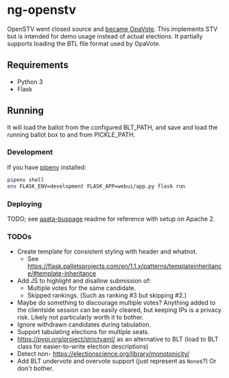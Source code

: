 # ng-openstv

OpenSTV went closed source and
[became OpaVote](https://www.opavote.com/openstv). This implements STV
but is intended for demo usage instead of actual elections. It partially
supports loading the BTL file format used by OpaVote.

## Requirements

* Python 3
* Flask

## Running

It will load the ballot from the configured BLT_PATH, and save and load the
running ballot box to and from PICKLE_PATH.

### Development

If you have [pipenv](https://pipenv.pypa.io/en/latest/) installed:

```bash
pipenv shell
env FLASK_ENV=development FLASK_APP=webui/app.py flask run
```

### Deploying

TODO; see [aaata-buspage](https://github.com/Thynix/aaata-buspage#setup) readme
for reference with setup on Apache 2. 

### TODOs

* Create template for consistent styling with header and whatnot.
    * See https://flask.palletsprojects.com/en/1.1.x/patterns/templateinheritance/#template-inheritance
* Add JS to highlight and disallow submission of:
    * Multiple votes for the same candidate.
    * Skipped rankings. (Such as ranking #3 but skipping #2.)
* Maybe do something to discourage multiple votes?
  Anything added to the clientside session can be easily cleared, but keeping IPs is a privacy risk.
  Likely not particularly worth it to bother.
* Ignore withdrawn candidates during tabulation.
* Support tabulating elections for multiple seats.
* https://pypi.org/project/strictyaml/ as an alternative to BLT (load to BLT 
  class for easier-to-write election descriptions)
* Detect non- https://electionscience.org/library/monotonicity/
* Add BLT undervote and overvote support (just represent as `None`s?) Or don't bother.
